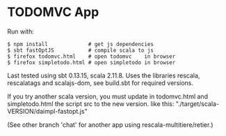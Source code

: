 # TODOMVC App

Run with:
~~~
$ npm install             # get js dependencies
$ sbt fastOptJS           # compile scala to js
$ firefox todomvc.html    # open todomvc    in browser
$ firefox simpletodo.html # open simpletodo in browser
~~~

Last tested using sbt 0.13.15, scala 2.11.8. Uses the libraries rescala,
rescalatags and scalajs-dom, see build.sbt for required versions.

If you try another scala version, you must update in todomvc.html and
simpletodo.html the script src to the new version.
  like this: "./target/scala-VERSION/daimpl-fastopt.js"

(See other branch 'chat' for another app using rescala-multitiere/retier.)


